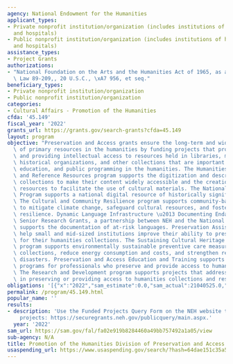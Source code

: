 ```yaml
---
agency: National Endowment for the Humanities
applicant_types:
- Private nonprofit institution/organization (includes institutions of higher education
  and hospitals)
- Public nonprofit institution/organization (includes institutions of higher education
  and hospitals)
assistance_types:
- Project Grants
authorizations:
- "National Foundation on the Arts and the Humanities Act of 1965, as amended, Public\
  \ Law 89-209,, 20 U.S.C., \xA7 956, et seq."
beneficiary_types:
- Private nonprofit institution/organization
- Public nonprofit institution/organization
categories:
- Cultural Affairs - Promotion of the Humanities
cfda: '45.149'
fiscal_year: '2022'
grants_url: https://grants.gov/search-grants?cfda=45.149
layout: program
objective: "Preservation and Access grants ensure the long-term and wide availability\
  \ of primary resources in the humanities by funding projects that promote preserving\
  \ and providing intellectual access to resources held in libraries, museums, archives,\
  \ historical organizations, and other collections that are important for research,\
  \ education, and public programming in the humanities. The Humanities Collections\
  \ and Reference Resources program supports the digitization and description of humanities\
  \ collections to make their content widely accessible and the creation of reference\
  \ resources to facilitate the use of cultural materials. The National Digital Newspaper\
  \ Program supports a national digital resource of historically significant newspapers.\
  \ The Cultural and Community Resilience program supports community-based efforts\
  \ to mitigate climate change, safeguard cultural resources, and foster cultural\
  \ resilience. Dynamic Language Infrastructure \u2013 Documenting Endangered Languages\
  \ Senior Research Grants, a partnership between NEH and the National Science Foundation,\
  \ supports the documentation of at-risk languages. Preservation Assistance Grants\
  \ help small and mid-sized institutions improve their ability to preserve and care\
  \ for their humanities collections. The Sustaining Cultural Heritage Collections\
  \ program supports environmentally sustainable preventive care measures that preserve\
  \ collections, reduce energy consumption and costs, and strengthen resiliency to\
  \ disasters. Preservation and Access Education and Training supports educational\
  \ programs for professionals who preserve and provide access to humanities collections.\
  \ The Research and Development program supports projects that address major challenges\
  \ in preserving or providing access to humanities collections and resources."
obligations: '[{"x":"2022","sam_estimate":0.0,"sam_actual":21040525.0,"usa_spending_actual":36930123.83},{"x":"2023","sam_estimate":23628800.0,"sam_actual":0.0,"usa_spending_actual":24573441.37},{"x":"2024","sam_estimate":22450000.0,"sam_actual":0.0,"usa_spending_actual":156842.06}]'
permalink: /program/45.149.html
popular_name: ''
results:
- description: 'Use the Funded Projects Query Form on the NEH website to search  funded
    projects: https://securegrants.neh.gov/publicquery/main.aspx.'
  year: '2022'
sam_url: https://sam.gov/fal/fa02e919b8284460a49bb757492a1a05/view
sub-agency: N/A
title: Promotion of the Humanities Division of Preservation and Access
usaspending_url: https://www.usaspending.gov/search/?hash=64dae151c35a568b8248cad57f20ed87
---
```

